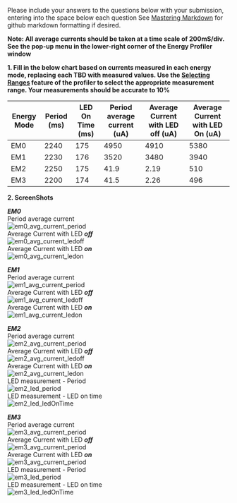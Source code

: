 Please include your answers to the questions below with your submission, entering into the space below each question
See [Mastering Markdown](https://guides.github.com/features/mastering-markdown/) for github markdown formatting if desired.

**Note: All average currents should be taken at a time scale of 200mS/div. See the pop-up menu in the lower-right corner of the Energy Profiler window**

**1. Fill in the below chart based on currents measured in each energy mode, replacing each TBD with measured values.  Use the [Selecting Ranges](https://www.silabs.com/documents/public/user-guides/ug343-multinode-energy-profiler.pdf) feature of the profiler to select the appropriate measurement range.  Your measurements should be accurate to 10%**

Energy Mode | Period (ms) | LED On Time (ms) |Period average current (uA) | Average Current with LED off (uA) | Average Current with LED On (uA)
------------| ------------|------------------|----------------------------|-----------------------------------|---------------------------------
EM0         |    2240     |       175        |          4950              |           4910                    |         5380
EM1         |    2230     |       176        |          3520              |           3480                    |         3940
EM2         |    2250     |       175        |          41.9              |           2.19                    |         510
EM3         |    2200     |       174        |          41.5              |           2.26                    |         496



**2. ScreenShots**  

***EM0***  
Period average current    
![em0_avg_current_period][em0_avg_current_period]  
Average Current with LED ***off***  
![em0_avg_current_ledoff][em0_avg_current_ledoff]  
Average Current with LED ***on***  
![em0_avg_current_ledon][em0_avg_current_ledon]  

***EM1***  
Period average current    
![em1_avg_current_period][em1_avg_current_period]  
Average Current with LED ***off***  
![em1_avg_current_ledoff][em1_avg_current_ledoff]  
Average Current with LED ***on***  
![em1_avg_current_ledon][em1_avg_current_ledon]  

***EM2***  
Period average current  
![em2_avg_current_period][em2_avg_current_period]  
Average Current with LED ***off***  
![em2_avg_current_ledoff][em2_avg_current_ledoff]  
Average Current with LED ***on***  
![em2_avg_current_ledon][em2_avg_current_ledon]   
LED measurement - Period   
![em2_led_period][em2_led_period]  
LED measurement - LED on time   
![em2_led_ledOnTime][em2_led_ledOnTime]  

***EM3***  
Period average current    
![em3_avg_current_period][em3_avg_current_period]  
Average Current with LED ***off***  
![em3_avg_current_period][em3_avg_current_ledoff]   
Average Current with LED ***on***  
![em3_avg_current_period][em3_avg_current_ledon]   
LED measurement - Period   
![em3_led_period][em3_led_period]  
LED measurement - LED on time   
![em3_led_ledOnTime][em3_led_ledOnTime]  

[em0_avg_current_period]: screenshots/em0_avg_current_period.jpg "em0_avg_current_period"
[em0_avg_current_ledoff]: screenshots/em0_avg_current_ledoff.jpg "em0_avg_current_ledoff"
[em0_avg_current_ledon]: screenshots/em0_avg_current_ledon.jpg "em0_avg_current_ledon"

[em1_avg_current_period]: screenshots/em1_avg_current_period.jpg "em1_avg_current_period"
[em1_avg_current_ledoff]: screenshots/em1_avg_current_ledoff.jpg "em1_avg_current_ledoff"
[em1_avg_current_ledon]: screenshots/em1_avg_current_ledon.jpg "em0_avg_current_ledon"

[em2_avg_current_period]: screenshots/em2_avg_current_period.jpg "em2_avg_current_period"
[em2_avg_current_ledoff]: screenshots/em2_avg_current_ledoff.jpg "em2_avg_current_ledoff"
[em2_avg_current_ledon]: screenshots/em2_avg_current_ledon.jpg "em2_avg_current_ledon"
[em2_led_period]: screenshots/em2_led_period.jpg "em2_led_period"
[em2_led_ledOnTime]: screenshots/em2_led_ledOnTime.jpg "em2_led_ledOnTime"

[em3_avg_current_period]: screenshots/em3_avg_current_period.jpg "em3_avg_current_period"
[em3_avg_current_ledoff]: screenshots/em3_avg_current_ledoff.jpg "em3_avg_current_ledoff"
[em3_avg_current_ledon]: screenshots/em3_avg_current_ledon.jpg "em3_avg_current_ledon"
[em3_led_period]: screenshots/em3_led_period.jpg "em3_led_period"
[em3_led_ledOnTime]: screenshots/em3_led_ledOnTime.jpg "em3_led_ledOnTime"
